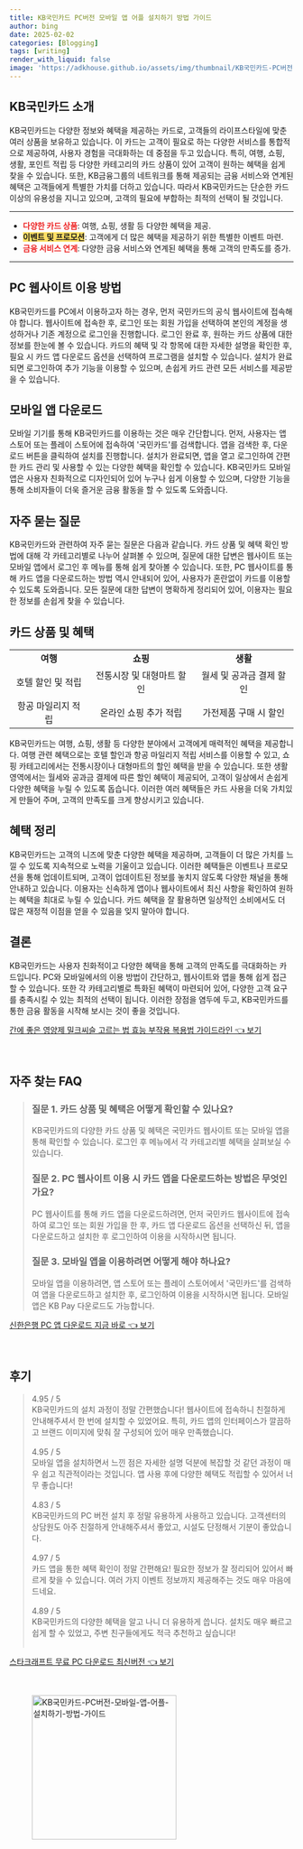 ```yaml
---
title: KB국민카드 PC버전 모바일 앱 어플 설치하기 방법 가이드
author: bing
date: 2025-02-02
categories: [Blogging]
tags: [writing]
render_with_liquid: false
image: 'https://adkhouse.github.io/assets/img/thumbnail/KB국민카드-PC버전-모바일-앱-어플-설치하기-방법-가이드.webp'
---
```



<h2 id='카드 소개'>KB국민카드 소개</h2>

<p>KB국민카드는 다양한 정보와 혜택을 제공하는 카드로, 고객들의 라이프스타일에 맞춘 여러 상품을 보유하고 있습니다. 이 카드는 고객이 필요로 하는 다양한 서비스를 통합적으로 제공하여, 사용자 경험을 극대화하는 데 중점을 두고 있습니다. 특히, 여행, 쇼핑, 생활, 포인트 적립 등 다양한 카테고리의 카드 상품이 있어 고객이 원하는 혜택을 쉽게 찾을 수 있습니다. 또한, KB금융그룹의 네트워크를 통해 제공되는 금융 서비스와 연계된 혜택은 고객들에게 특별한 가치를 더하고 있습니다. 따라서 KB국민카드는 단순한 카드 이상의 유용성을 지니고 있으며, 고객의 필요에 부합하는 최적의 선택이 될 것입니다.</p>

<hr />

<ul>
    <li><b><span style="color: #ee2323;">다양한 카드 상품</span></b>: 여행, 쇼핑, 생활 등 다양한 혜택을 제공.</li>
    <li><b><span style="background-color: #ffe066;">이벤트 및 프로모션</span></b>: 고객에게 더 많은 혜택을 제공하기 위한 특별한 이벤트 마련.</li>
    <li><b><span style="color: #ee2323;">금융 서비스 연계</span></b>: 다양한 금융 서비스와 연계된 혜택을 통해 고객의 만족도를 증가.</li>
</ul>

<hr />

<h2 id='웹사이트 이용 방법'>PC 웹사이트 이용 방법</h2>

<p>KB국민카드를 PC에서 이용하고자 하는 경우, 먼저 국민카드의 공식 웹사이트에 접속해야 합니다. 웹사이트에 접속한 후, 로그인 또는 회원 가입을 선택하여 본인의 계정을 생성하거나 기존 계정으로 로그인을 진행합니다. 로그인 완료 후, 원하는 카드 상품에 대한 정보를 한눈에 볼 수 있습니다. 카드의 혜택 및 각 항목에 대한 자세한 설명을 확인한 후, 필요 시 카드 앱 다운로드 옵션을 선택하여 프로그램을 설치할 수 있습니다. 설치가 완료되면 로그인하여 추가 기능을 이용할 수 있으며, 손쉽게 카드 관련 모든 서비스를 제공받을 수 있습니다.</p>

<h2 id='모바일 앱 다운로드'>모바일 앱 다운로드</h2>

<p>모바일 기기를 통해 KB국민카드를 이용하는 것은 매우 간단합니다. 먼저, 사용자는 앱 스토어 또는 플레이 스토어에 접속하여 '국민카드'를 검색합니다. 앱을 검색한 후, 다운로드 버튼을 클릭하여 설치를 진행합니다. 설치가 완료되면, 앱을 열고 로그인하여 간편한 카드 관리 및 사용할 수 있는 다양한 혜택을 확인할 수 있습니다. KB국민카드 모바일 앱은 사용자 친화적으로 디자인되어 있어 누구나 쉽게 이용할 수 있으며, 다양한 기능을 통해 소비자들이 더욱 즐거운 금융 활동을 할 수 있도록 도와줍니다.</p>

<h2 id='자주 묻는 질문'>자주 묻는 질문</h2>

<p>KB국민카드와 관련하여 자주 묻는 질문은 다음과 같습니다. 카드 상품 및 혜택 확인 방법에 대해 각 카테고리별로 나누어 살펴볼 수 있으며, 질문에 대한 답변은 웹사이트 또는 모바일 앱에서 로그인 후 메뉴를 통해 쉽게 찾아볼 수 있습니다. 또한, PC 웹사이트를 통해 카드 앱을 다운로드하는 방법 역시 안내되어 있어, 사용자가 혼란없이 카드를 이용할 수 있도록 도와줍니다. 모든 질문에 대한 답변이 명확하게 정리되어 있어, 이용자는 필요한 정보를 손쉽게 찾을 수 있습니다.</p>

<h2 id='카드 혜택'>카드 상품 및 혜택</h2>

<table>
    <tr>
        <td style="text-align: center; height: 17px;"><b>여행</b></td>
        <td style="text-align: center; height: 17px;"><b>쇼핑</b></td>
        <td style="text-align: center; height: 17px;"><b>생활</b></td>
    </tr>
    <tr>
        <td style="text-align: center; height: 17px;">호텔 할인 및 적립</td>
        <td style="text-align: center; height: 17px;">전통시장 및 대형마트 할인</td>
        <td style="text-align: center; height: 17px;">월세 및 공과금 결제 할인</td>
    </tr>
    <tr>
        <td style="text-align: center; height: 17px;">항공 마일리지 적립</td>
        <td style="text-align: center; height: 17px;">온라인 쇼핑 추가 적립</td>
        <td style="text-align: center; height: 17px;">가전제품 구매 시 할인</td>
    </tr>
</table>

<p>KB국민카드는 여행, 쇼핑, 생활 등 다양한 분야에서 고객에게 매력적인 혜택을 제공합니다. 여행 관련 혜택으로는 호텔 할인과 항공 마일리지 적립 서비스를 이용할 수 있고, 쇼핑 카테고리에서는 전통시장이나 대형마트의 할인 혜택을 받을 수 있습니다. 또한 생활 영역에서는 월세와 공과금 결제에 따른 할인 혜택이 제공되어, 고객이 일상에서 손쉽게 다양한 혜택을 누릴 수 있도록 돕습니다. 이러한 여러 혜택들은 카드 사용을 더욱 가치있게 만들어 주며, 고객의 만족도를 크게 향상시키고 있습니다.</p>

<h2 id='혜택 정리'>혜택 정리</h2>

<p>KB국민카드는 고객의 니즈에 맞춘 다양한 혜택을 제공하며, 고객들이 더 많은 가치를 느낄 수 있도록 지속적으로 노력을 기울이고 있습니다. 이러한 혜택들은 이벤트나 프로모션을 통해 업데이트되며, 고객이 업데이트된 정보를 놓치지 않도록 다양한 채널을 통해 안내하고 있습니다. 이용자는 신속하게 앱이나 웹사이트에서 최신 사항을 확인하여 원하는 혜택을 최대로 누릴 수 있습니다. 카드 혜택을 잘 활용하면 일상적인 소비에서도 더 많은 재정적 이점을 얻을 수 있음을 잊지 말아야 합니다.</p>

<h2 id='결론'>결론</h2>

<p>KB국민카드는 사용자 친화적이고 다양한 혜택을 통해 고객의 만족도를 극대화하는 카드입니다. PC와 모바일에서의 이용 방법이 간단하고, 웹사이트와 앱을 통해 쉽게 접근할 수 있습니다. 또한 각 카테고리별로 특화된 혜택이 마련되어 있어, 다양한 고객 요구를 충족시킬 수 있는 최적의 선택이 됩니다. 이러한 장점을 염두에 두고, KB국민카드를 통한 금융 활동을 시작해 보시는 것이 좋을 것입니다.</p>


<p><a class="click-button" title="간에 좋은 영양제 밀크씨슬 고르는 법 효능 부작용 복용법 가이드라인" href="https://adkhouse.github.io/posts/%EA%B0%84%EC%97%90-%EC%A2%8B%EC%9D%80-%EC%98%81%EC%96%91%EC%A0%9C-%EB%B0%80%ED%81%AC%EC%94%A8%EC%8A%AC-%EA%B3%A0%EB%A5%B4%EB%8A%94-%EB%B2%95-%ED%9A%A8%EB%8A%A5-%EB%B6%80%EC%9E%91%EC%9A%A9-%EB%B3%B5%EC%9A%A9%EB%B2%95-%EA%B0%80%EC%9D%B4%EB%93%9C%EB%9D%BC%EC%9D%B8/" rel="dofollow">간에 좋은 영양제 밀크씨슬 고르는 법 효능 부작용 복용법 가이드라인 👈 보기</a></p><br>
<h2 id='자주_찾는_FAQ'>자주 찾는 FAQ</h2>
<div itemscope="" itemtype="https://schema.org/FAQPage"> 
<blockquote> 
<div itemscope="" itemprop="mainEntity" itemtype="https://schema.org/Question"> 
<h3 itemprop="name">질문 1. 카드 상품 및 혜택은 어떻게 확인할 수 있나요?</h3> 
<div itemscope="" itemprop="acceptedAnswer" itemtype="https://schema.org/Answer"> 
<span itemprop="text"> 
<p>KB국민카드의 다양한 카드 상품 및 혜택은 국민카드 웹사이트 또는 모바일 앱을 통해 확인할 수 있습니다. 로그인 후 메뉴에서 각 카테고리별 혜택을 살펴보실 수 있습니다.</p> 
</span> 
</div> 
</div> 
<div itemscope="" itemprop="mainEntity" itemtype="https://schema.org/Question"> 
<h3 itemprop="name">질문 2. PC 웹사이트 이용 시 카드 앱을 다운로드하는 방법은 무엇인가요?</h3> 
<div itemscope="" itemprop="acceptedAnswer" itemtype="https://schema.org/Answer"> 
<span itemprop="text"> 
<p>PC 웹사이트를 통해 카드 앱을 다운로드하려면, 먼저 국민카드 웹사이트에 접속하여 로그인 또는 회원 가입을 한 후, 카드 앱 다운로드 옵션을 선택하신 뒤, 앱을 다운로드하고 설치한 후 로그인하여 이용을 시작하시면 됩니다.</p> 
</span> 
</div> 
</div> 
<div itemscope="" itemprop="mainEntity" itemtype="https://schema.org/Question"> 
<h3 itemprop="name">질문 3. 모바일 앱을 이용하려면 어떻게 해야 하나요?</h3> 
<div itemscope="" itemprop="acceptedAnswer" itemtype="https://schema.org/Answer"> 
<span itemprop="text"> 
<p>모바일 앱을 이용하려면, 앱 스토어 또는 플레이 스토어에서 '국민카드'를 검색하여 앱을 다운로드하고 설치한 후, 로그인하여 이용을 시작하시면 됩니다. 모바일 앱은 KB Pay 다운로드도 가능합니다.</p> 
</span> 
</div> 
</div> 
</blockquote> 
</div>
<p><a class="click-button" title="신한은행 PC 앱 다운로드 지금 바로" href="https://adkhouse.github.io/posts/%EC%8B%A0%ED%95%9C%EC%9D%80%ED%96%89-PC-%EC%95%B1-%EB%8B%A4%EC%9A%B4%EB%A1%9C%EB%93%9C-%EC%A7%80%EA%B8%88-%EB%B0%94%EB%A1%9C/" rel="dofollow">신한은행 PC 앱 다운로드 지금 바로 👈 보기</a></p><br>
<h2 id='후기'>후기</h2>
<div itemscope itemtype="https://schema.org/Product">
  <blockquote>
  <div itemprop="review" itemscope itemtype="https://schema.org/Review">
      <div itemprop="reviewRating" itemscope itemtype="https://schema.org/Rating"> <span itemprop="ratingValue">4.95</span> / <span itemprop="bestRating">5</span> </div>
      <span itemprop="reviewBody">KB국민카드의 설치 과정이 정말 간편했습니다! 웹사이트에 접속하니 친절하게 안내해주셔서 한 번에 설치할 수 있었어요. 특히, 카드 앱의 인터페이스가 깔끔하고 브랜드 이미지에 맞춰 잘 구성되어 있어 매우 만족했습니다.</span>
  </div>
  <br>
  <div itemprop="review" itemscope itemtype="https://schema.org/Review">
      <div itemprop="reviewRating" itemscope itemtype="https://schema.org/Rating"> <span itemprop="ratingValue">4.95</span> / <span itemprop="bestRating">5</span> </div>
      <span itemprop="reviewBody">모바일 앱을 설치하면서 느낀 점은 자세한 설명 덕분에 복잡할 것 같던 과정이 매우 쉽고 직관적이라는 것입니다. 앱 사용 후에 다양한 혜택도 적립할 수 있어서 너무 좋습니다!</span>
  </div>
  <br>
  <div itemprop="review" itemscope itemtype="https://schema.org/Review">
      <div itemprop="reviewRating" itemscope itemtype="https://schema.org/Rating"> <span itemprop="ratingValue">4.83</span> / <span itemprop="bestRating">5</span> </div>
      <span itemprop="reviewBody">KB국민카드의 PC 버전 설치 후 정말 유용하게 사용하고 있습니다. 고객센터의 상담원도 아주 친절하게 안내해주셔서 좋았고, 시설도 단정해서 기분이 좋았습니다.</span>
  </div>
  <br>
  <div itemprop="review" itemscope itemtype="https://schema.org/Review">
      <div itemprop="reviewRating" itemscope itemtype="https://schema.org/Rating"> <span itemprop="ratingValue">4.97</span> / <span itemprop="bestRating">5</span> </div>
      <span itemprop="reviewBody">카드 앱을 통한 혜택 확인이 정말 간편해요! 필요한 정보가 잘 정리되어 있어서 빠르게 찾을 수 있습니다. 여러 가지 이벤트 정보까지 제공해주는 것도 매우 마음에 드네요.</span>
  </div>
  <br>
  <div itemprop="review" itemscope itemtype="https://schema.org/Review">
      <div itemprop="reviewRating" itemscope itemtype="https://schema.org/Rating"> <span itemprop="ratingValue">4.89</span> / <span itemprop="bestRating">5</span> </div>
      <span itemprop="reviewBody">KB국민카드의 다양한 혜택을 알고 나니 더 유용하게 씁니다. 설치도 매우 빠르고 쉽게 할 수 있었고, 주변 친구들에게도 적극 추천하고 싶습니다!</span>
  </div>
  <br>
  </blockquote>
</div>
<p><a class="click-button" title="스타크래프트 무료 PC 다운로드 최신버전" href="https://adkhouse.github.io/posts/%EC%8A%A4%ED%83%80%ED%81%AC%EB%9E%98%ED%94%84%ED%8A%B8-%EB%AC%B4%EB%A3%8C-PC-%EB%8B%A4%EC%9A%B4%EB%A1%9C%EB%93%9C-%EC%B5%9C%EC%8B%A0%EB%B2%84%EC%A0%84/" rel="dofollow">스타크래프트 무료 PC 다운로드 최신버전 👈 보기</a></p><br>
<figure class="image"><img src="https://adkhouse.github.io/assets/img/thumbnail/KB국민카드-PC버전-모바일-앱-어플-설치하기-방법-가이드.webp" alt="KB국민카드-PC버전-모바일-앱-어플-설치하기-방법-가이드" width="256" height="256"></figure>
